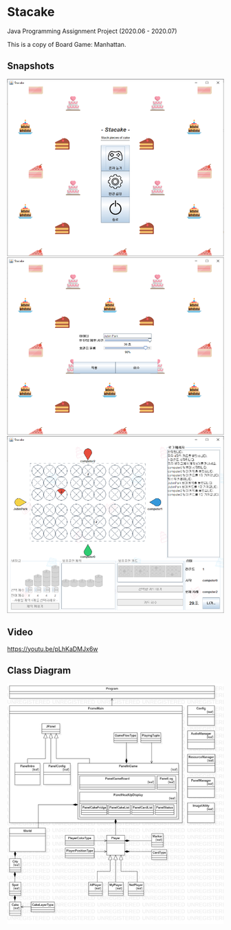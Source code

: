 # Stacake

Java Programming Assignment Project (2020.06 - 2020.07)

This is a copy of Board Game: Manhattan.

## Snapshots

![](report/snapshot-1.png)
![](report/snapshot-3.png)
![](report/snapshot-2.png)

## Video

https://youtu.be/pLhKaDMJx6w

## Class Diagram
![](report/diagram.png)

